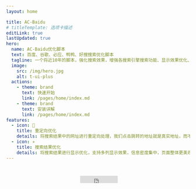 ```yaml
---
layout: home

title: AC-Baidu
# titleTemplate: 选项卡描述
editLink: true
lastUpdated: true
hero:
  name: AC-Baidu优化脚本
  text: 百度、谷歌、必应、鸭鸭、好搜搜索优化脚本
  tagline: 一个将近10年的脚本，强化搜索效果，增强各搜索引擎搜索功能、显示效果优化、广告拦截的综合性脚本
  image:
    src: /img/hero.jpg
    alt: t-ui-plus
  actions:
    - theme: brand
      text: 快速开始
      link: /pages/home/index.md
    - theme: brand
      text: 安装详解
      link: /pages/home/index.md
features:
  - icon: 🧩
    title: 重定向优化
    details: 将搜索结果中的网址进行重定向处理，我们点击跳转的地址就是真实地址，而不是跳转之前的地址。
  - icon: ✈️
    title: 搜索结果优化
    details: 将搜索结果进行显示优化，支持多列显示效果，信息密度集中，页面整体更美观，更易阅读。
---
```


<p style="display: flex;
    justify-content: center;
    align-items: center;
    margin-top: 40px;">
    <iframe src="https://ghbtns.com/github-btn.html?user=langren1353&repo=GM_script&type=star&count=true" frameborder="0" scrolling="0" style="height: 20px;max-width: 108px;padding-left:5px;box-sizing: border-box;margin-bottom: -5px;display:unset !important;"></iframe>
</p>
